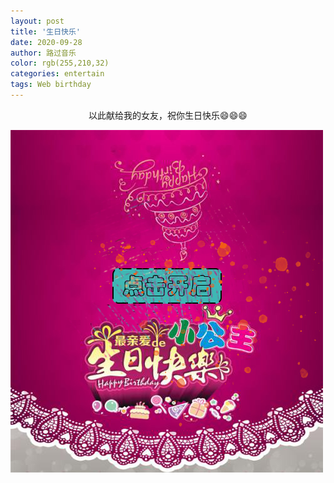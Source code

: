 ```yaml
---
layout: post
title: '生日快乐'
date: 2020-09-28
author: 路过音乐
color: rgb(255,210,32)
categories: entertain
tags: Web birthday
---
```


<center>以此献给我的女友，祝你生日快乐😄😄😄</center>  


<a href="https://gsonggit.github.io/entertain/2020/09/28/happybirthday.html"><img src="/assets/article_img/2020-09-29-birthdaybg.jpg"></a>